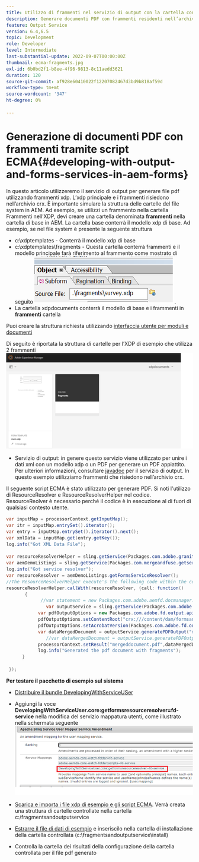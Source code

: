 ```yaml
---
title: Utilizzo di frammenti nel servizio di output con la cartella controllata
description: Generare documenti PDF con frammenti residenti nell’archivio crx
feature: Output Service
version: 6.4,6.5
topic: Development
role: Developer
level: Intermediate
last-substantial-update: 2022-09-07T00:00:00Z
thumbnail: ecma-fragments.jpg
exl-id: 6b0bd2f1-b8ee-4f96-9813-8c11aedd3621
duration: 120
source-git-commit: af928e60410022f12207082467d3bd9b818af59d
workflow-type: tm+mt
source-wordcount: '347'
ht-degree: 0%

---
```


# Generazione di documenti PDF con frammenti tramite script ECMA{#developing-with-output-and-forms-services-in-aem-forms}


In questo articolo utilizzeremo il servizio di output per generare file pdf utilizzando frammenti xdp. L’xdp principale e i frammenti risiedono nell’archivio crx. È importante simulare la struttura delle cartelle del file system in AEM. Ad esempio, se utilizzi un frammento nella cartella Frammenti nell’XDP, devi creare una cartella denominata **frammenti** nella cartella di base in AEM. La cartella base conterrà il modello xdp di base. Ad esempio, se nel file system è presente la seguente struttura
* c:\xdptemplates - Conterrà il modello xdp di base
* c:\xdptemplates\fragments - Questa cartella conterrà frammenti e il modello principale farà riferimento al frammento come mostrato di seguito
  ![fragment-xdp](assets/survey-fragment.png).
* La cartella xdpdocuments conterrà il modello di base e i frammenti in **frammenti** cartella

Puoi creare la struttura richiesta utilizzando [interfaccia utente per moduli e documenti](http://localhost:4502/aem/forms.html/content/dam/formsanddocuments)

Di seguito è riportata la struttura di cartelle per l’XDP di esempio che utilizza 2 frammenti
![forms&amp;document](assets/fragment-folder-structure-ui.png)


* Servizio di output: in genere questo servizio viene utilizzato per unire i dati xml con un modello xdp o un PDF per generare un PDF appiattito. Per ulteriori informazioni, consultare [javadoc](https://helpx.adobe.com/experience-manager/6-5/forms/javadocs/index.html?com/adobe/fd/output/api/OutputService.html) per il servizio di output. In questo esempio utilizziamo frammenti che risiedono nell’archivio crx.


Il seguente script ECMA è stato utilizzato per generare PDF. Si noti l&#39;utilizzo di ResourceResolver e ResourceResolverHelper nel codice. ResourceReolver è necessario perché il codice è in esecuzione al di fuori di qualsiasi contesto utente.

```java
var inputMap = processorContext.getInputMap();
var itr = inputMap.entrySet().iterator();
var entry = inputMap.entrySet().iterator().next();
var xmlData = inputMap.get(entry.getKey());
log.info("Got XML Data File");

var resourceResolverHelper = sling.getService(Packages.com.adobe.granite.resourceresolverhelper.ResourceResolverHelper);
var aemDemoListings = sling.getService(Packages.com.mergeandfuse.getserviceuserresolver.GetResolver);
log.info("Got service resolver");
var resourceResolver = aemDemoListings.getFormsServiceResolver();
//The ResourceResolverHelper execute's the following code within the context of the resourceResolver 
resourceResolverHelper.callWith(resourceResolver, {call: function()
       {
             //var statement = new Packages.com.adobe.aemfd.docmanager.Document("/content/dam/formsanddocuments/xdpdocuments/main.xdp",resourceResolver);
               var outputService = sling.getService(Packages.com.adobe.fd.output.api.OutputService);
            var pdfOutputOptions = new Packages.com.adobe.fd.output.api.PDFOutputOptions();
            pdfOutputOptions.setContentRoot("crx:///content/dam/formsanddocuments/xdpdocuments");
            pdfOutputOptions.setAcrobatVersion(Packages.com.adobe.fd.output.api.AcrobatVersion.Acrobat_11);
            var dataMergedDocument = outputService.generatePDFOutput("main.xdp",xmlData,pdfOutputOptions);
               //var dataMergedDocument = outputService.generatePDFOutput(statement,xmlData,pdfOutputOptions);
            processorContext.setResult("mergeddocument.pdf",dataMergedDocument);
            log.info("Generated the pdf document with fragments");
      }

 });
```

**Per testare il pacchetto di esempio sul sistema**
* [Distribuire il bundle DevelopingWithServiceUSer](assets/DevelopingWithServiceUser.jar)
* Aggiungi la voce **DevelopingWithServiceUser.core:getformsresourceresolver=fd-service** nella modifica del servizio mappatura utenti, come illustrato nella schermata seguente
  ![modifica mappatore utenti](assets/user-mapper-service-amendment.png)
* [Scarica e importa i file xdp di esempio e gli script ECMA](assets/watched-folder-fragments-ecma.zip).
Verrà creata una struttura di cartelle controllate nella cartella c:/fragmentsandoutputservice

* [Estrarre il file di dati di esempio](assets/usingFragmentsSampleData.zip) e inseriscilo nella cartella di installazione della cartella controllata (c:\fragmentsandoutputservice\install)

* Controlla la cartella dei risultati della configurazione della cartella controllata per il file pdf generato
